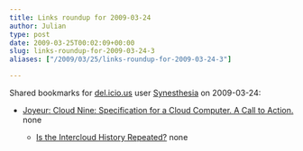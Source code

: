 ```yaml
---
title: Links roundup for 2009-03-24
author: Julian
type: post
date: 2009-03-25T00:02:09+00:00
slug: links-roundup-for-2009-03-24-3 
aliases: ["/2009/03/25/links-roundup-for-2009-03-24-3"]

---
```

Shared bookmarks for [del.icio.us][1] user [Synesthesia][2] on 2009-03-24:

  * [Joyeur: Cloud Nine: Specification for a Cloud Computer. A Call to Action.][3] 
    none</li> 
    
      * [Is the Intercloud History Repeated?][4] 
        none</li> </ul>

 [1]: https://del.icio.us/
 [2]: https://del.icio.us/synesthesia
 [3]: https://www.joyeur.com/2008/05/08/cloud-nine-specification-for-a-cloud-computer-a-call-to-action
 [4]: https://blogs.cisco.com/datacenter/comments/is_the_intercloud_history_repeated